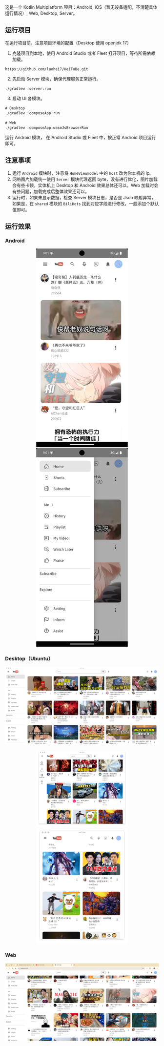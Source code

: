 这是一个 Kotlin Multiplatform 项目：Android, iOS（暂无设备适配，不清楚具体运行情况）, Web, Desktop, Server。

## 运行项目

在运行项目前，注意项目环境的配置（Desktop 使用 openjdk 17）

1. 克隆项目到本地，使用 Android Studio 或者 Fleet 打开项目，等待所需依赖加载。

```
https://github.com/laohei7/HeiTuBe.git
```

2. 先启动 Server 模块，确保代理服务正常运行。

```
./gradlew :server:run
```

3. 启动 UI 各模块。

```
# Desktop
./gradlew :composeApp:run

# Web
./gradlew :composeApp:wasmJsBrowserRun
```

运行 Android 模块， 在 Android Studio 或 Fleet 中，按正常 Android 项目运行即可。

## 注意事项

1. 运行 `Android` 模块时，注意将 `HomeViewmodel` 中的 `host` 改为你本机的 ip。
2. 网络图片加载统一使用 `Server` 模块代理返回 byte，没有进行优化，图片加载会有些卡顿，实体机上 Desktop 和 Android
   效果总体还可以。Web 加载时会有些问题，加载完成后整体效果还可以。
3. 运行时，如果未显示数据，检查 Server 模块日志，是否是 Json 映射异常，如果是，在 `shared` 模块的 `BiliHots`
   找到对应字段进行修改，一般添加个默认值即可。

## 运行效果

### Android

<p align="center">
    <img src="./doc/images/android_1.png" alt="Image 1" width="300"/>
    <img src="./doc/images/android_2.png" alt="Image 2" width="300"/>
</p>

### Desktop（Ubuntu）

![](./doc/images/linux_1.png)

<p align="center">
    <img src="./doc/images/linux_2.png" alt="Image 2" width="300"/>
    <img src="./doc/images/linux_3.png" alt="Image 2" width="300"/>
</p>

### Web

![](./doc/images/web_1.png)


